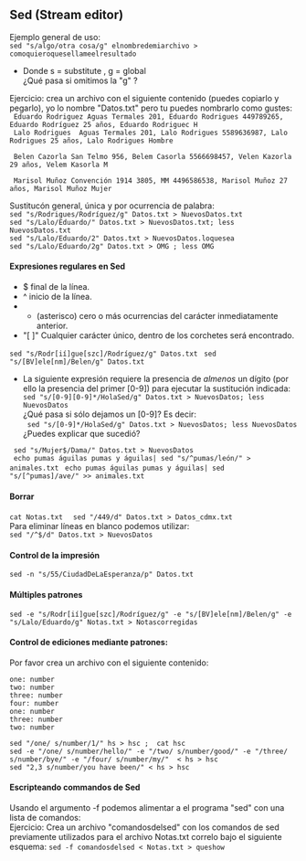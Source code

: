 ## Sed (Stream editor)

Ejemplo general de uso:  
``` sed "s/algo/otra cosa/g" elnombredemiarchivo > comoquieroquesellameelresultado ```
* Donde s = substitute  , g = global   
¿Qué pasa si omitimos la "g" ?  

Ejercicio:  crea un archivo con el siguiente contenido (puedes copiarlo y pegarlo), yo lo nombre "Datos.txt" pero tu puedes nombrarlo como gustes:  
``` Eduardo Rodriguez Aguas Termales 201, Eduardo Rodrigues 449789265, Eduardo Rodríguez 25 años, Eduardo Rodriguec H```  
``` Lalo Rodrigues  Aguas Termales 201, Lalo Rodrigues 5589636987, Lalo Rodrigues 25 años, Lalo Rodrigues Hombre```  


``` Belen Cazorla San Telmo 956, Belem Casorla 5566698457, Velen Kazorla 29 años, Velem Kasorla M```  

``` Marisol Muñoz Convención 1914 3805, MM 4496586538, Marisol Muñoz 27 años, Marisol Muñoz Mujer```  

Sustitucón general, única y por ocurrencia de palabra:  
``` sed "s/Rodrigues/Rodríguez/g" Datos.txt > NuevosDatos.txt ```  
``` sed "s/Lalo/Eduardo/" Datos.txt > NuevosDatos.txt; less NuevosDatos.txt ```  
``` sed "s/Lalo/Eduardo/2" Datos.txt > NuevosDatos.loquesea ```  
``` sed "s/Lalo/Eduardo/2g" Datos.txt > OMG ; less OMG ```


#### Expresiones regulares en Sed
*  $ final de la línea.
*  ^ inicio de la línea.
*  * (asterisco) cero o más ocurrencias del carácter inmediatamente anterior.
* "[ ]" Cualquier carácter único, dentro de los corchetes será encontrado.  
  
```sed "s/Rodr[ií]gue[szc]/Rodríguez/g" Datos.txt ```
``` sed "s/[BV]ele[nm]/Belen/g" Datos.txt ```
* La siguiente expresión requiere la presencia de _almenos_ un dígito (por ello la presencia del primer [0-9]) para ejecutar la sustitución indicada:
``` sed "s/[0-9][0-9]*/HolaSed/g" Datos.txt > NuevosDatos; less NuevosDatos```  
 ¿Qué pasa si sólo dejamos un [0-9]? Es decir:  
``` sed "s/[0-9]*/HolaSed/g" Datos.txt > NuevosDatos; less NuevosDatos```   
¿Puedes explicar que sucedió?


``` sed "s/Mujer$/Dama/" Datos.txt > NuevosDatos```  
``` echo pumas águilas pumas y águilas| sed "s/^pumas/león/" > animales.txt``` 
``` echo pumas águilas pumas y águilas| sed "s/[^pumas]/ave/" >> animales.txt``` 

#### Borrar  
```cat Notas.txt ```
``` sed "/449/d" Datos.txt > Datos_cdmx.txt```  
Para eliminar líneas en blanco podemos utilizar:  
```sed "/^$/d" Datos.txt > NuevosDatos ```   

#### Control de la impresión

```sed -n "s/55/CiudadDeLaEsperanza/p" Datos.txt ```  

#### Múltiples patrones

```sed -e "s/Rodr[ií]gue[szc]/Rodríguez/g" -e "s/[BV]ele[nm]/Belen/g" -e "s/Lalo/Eduardo/g" Notas.txt > Notascorregidas ```  

#### Control de ediciones mediante patrones:

Por favor crea un archivo con el siguiente contenido:  

```one: number```   
```two: number```  
```three: number```   
```four: number```   
```one: number```   
```three: number```   
```two: number```   

```sed "/one/ s/number/1/" hs > hsc ;  cat hsc ```  
```sed -e "/one/ s/number/hello/" -e "/two/ s/number/good/" -e "/three/ s/number/bye/" -e "/four/ s/number/my/"  < hs > hsc ```  
```sed "2,3 s/number/you have been/" < hs > hsc```

#### Escripteando commandos de Sed

Usando el argumento -f podemos alimentar a el programa "sed" con una lista de comandos:  
Ejercicio: Crea un archivo "comandosdelsed" con los comandos de sed previamente utilizados para el archivo Notas.txt  correlo bajo el siguiente esquema:
```sed -f comandosdelsed < Notas.txt > queshow ```

